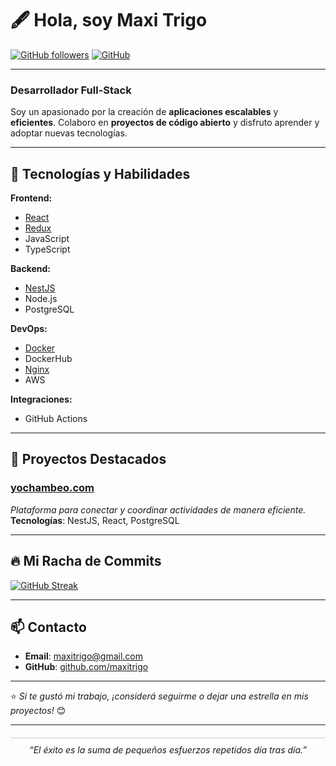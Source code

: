 # 🖋️ Hola, soy **Maxi Trigo**

[![GitHub followers](https://img.shields.io/github/followers/maxitrigo?label=Follow&style=social)](https://github.com/maxitrigo)
[![GitHub](https://img.shields.io/badge/GitHub-maxitrigo-%23121011?style=flat&logo=github&logoColor=white)](https://github.com/maxitrigo)

---

### Desarrollador **Full-Stack**  
Soy un apasionado por la creación de **aplicaciones escalables** y **eficientes**. Colaboro en **proyectos de código abierto** y disfruto aprender y adoptar nuevas tecnologías.

---

## 🎩 Tecnologías y Habilidades

**Frontend:**
- [React](https://reactjs.org/) 
- [Redux](https://redux.js.org/) 
- JavaScript 
- TypeScript 

**Backend:**
- [NestJS](https://nestjs.com/) 
- Node.js 
- PostgreSQL 

**DevOps:**
- [Docker](https://www.docker.com/) 
- DockerHub 
- [Nginx](https://www.nginx.com/) 
- AWS 

**Integraciones:**
- GitHub Actions 

---

## 🌟 Proyectos Destacados

### [yochambeo.com](https://yochambeo.com)
*Plataforma para conectar y coordinar actividades de manera eficiente.*  
**Tecnologías**: NestJS, React, PostgreSQL

---

## 🔥 Mi Racha de Commits

[![GitHub Streak](https://github-readme-streak-stats.herokuapp.com/?user=maxitrigo&theme=dark&hide_border=true&border_radius=5)](https://git.io/streak-stats)

---

## 📫 Contacto

- **Email**: [maxitrigo@gmail.com](mailto:maxitrigo@gmail.com)
- **GitHub**: [github.com/maxitrigo](https://github.com/maxitrigo)

---

⭐️ _Si te gustó mi trabajo, ¡considerá seguirme o dejar una estrella en mis proyectos!_ 😊

---

<div align="center" style="border-top: 1px solid #ccc; margin-top: 20px; padding-top: 10px;">
  <i style="font-style: italic;">“El éxito es la suma de pequeños esfuerzos repetidos día tras día.”</i>
</div>
